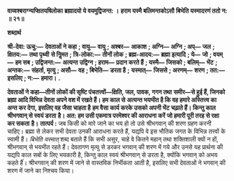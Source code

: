 **वाय्वश्बराग्न्यप्क्षितयषिलोका** **ब्रह्मादयो ये वयमुद्विजन्त: ।** **हराम यस्मै बलिमन्तकोऽसौ** **बिभेति यस्मादरणं ततो न: ॥ २१॥** 

**शब्दार्थ** 

**श्री-देवा: ऊचु:—** **देवताओं ने कहा** **; वायु—** **वायु** **; अश्बर—** **आकाश** **; अग्नि—** **अग्नि** **; अप्—** **जल** **; क्षितय:—** **तथा पृथ्वी** **से निॢमत** **; त्रि-लोका:—** **तीनों लोक** **; ब्रह्म-आदय:—** **ब्रह्मा इत्यादि** **; ये—** **जो** **; वयम्—** **हम सब** **; उद्विजन्त:—** **अत्यन्त** **उद्विग्न** **; हराम—** **प्रदान करते हैं** **; यस्मै—** **जिसको** **; बलिम्—** **भेंट** **; अन्तक:—** **संहर्ता, मृत्यु** **; असौ—** **वह** **; बिभेति—** **डरता है** **;** **यस्मात्—** **जिससे** **; अरणम्—** **शरण** **; तत:—** **इसलिए** **; न:—** **हमारा।** **.** 

**देवताओं ने कहा—तीनों लोकों की सृष्टि पंचतत्त्वों—क्षिति, जल, पावक, गगन तथा** **समीर—से हुई हैं, जिनको ब्रह्मा आदि विभिन्न देवता अपने वश में रखते हैं। हम काल से** **अत्यन्त भयभीत है कि वह हमारे अस्तित्त्व का अन्त कर देगा, इसलिए वह जैसा चाहता है** **हम वैसा कार्य करके उसको अपनी भेंट चढ़ाते हैं। किन्तु काल श्रीभगवान् से स्वयं डरता** **है। अत: हम उसी एकमात्र परमेश्वर की आराधना करें जो हमारी पूरी तरह से रक्षा कर सकता** **है।** **तात्पर्य :** जब किसी को मारे जाने का भय हो तो उसे श्रीभगवान् की शरण ग्रहण करनी चाहिए। ब्रह्मा से लेकर सभी देवता उनकी आराधना करते हैं, यद्यपि वे इस भौतिक जगत के विभिन्न तत्त्वों के स्वामी हैं। *बिभेति यस्मात्* शब्द बताते हैं कि सभी असुर, चाहे वे कितने महान् तथा शक्तिशाली क्यों न हों, श्रीभगवान् से भयभीत रहते हैं। देवतागण मृत्यु से डरकर भगवान् की शरण में गये और उनसे यह प्रार्थना की यद्यपि काल सबों के लिए भयकारी है, किन्तु काल स्वयं श्रीभगवान् से डरता है, क्योंकि भगवान् को अभय कहते हैंं। श्रीभगवान् की शरण में जाने से वास्तविक निर्भीकता आती है, इसलिए सभी देवताओं ने भगवान् की शरण में जाने का निश्चय किया।  